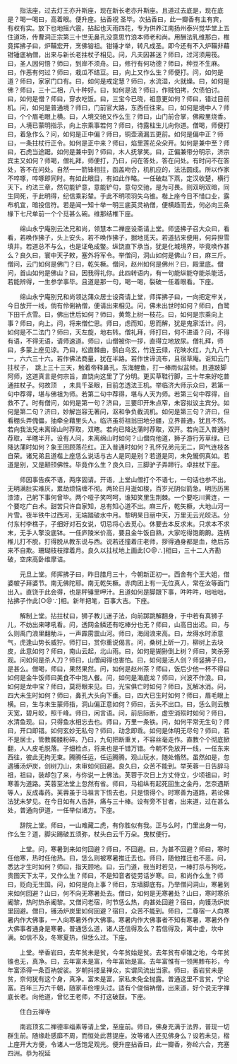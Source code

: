 <!-- { "loadSidebar": true } -->
　　指法座，过去灯王亦升斯座，现在新长老亦升斯座。且道过去底是，现在底是？喝一喝曰，高着眼。便升座。拈香祝
圣毕。次拈香曰，此一瓣香有主有宾，有权有实。放下也地摇六震，拈起也天雨四花，专为供养江南扬州泰兴觉华堂上五住道场，传曹洞正宗第三十世无鼻孔没意思竹浪本师老和尚。用酬法乳维那白，椎竟挥拂子曰，炉鞴宏开，烹佛镕祖。钳锤才举，转凡成圣。即今还有不入炉鞴非藉钳锤底衲僧，出来与新长老拄杖子相见。问，凡夫因甚迷？师曰，过河须用筏。曰，圣人因何悟？师曰，到岸不须舟。曰，修行有何功德？师曰，种豆不生麻。曰，作恶有何过？师曰，栽瓜不结豆。曰，向上又作么生？师便打。问，如何是道？师曰，家家门口有。曰，如何是戒定慧？师曰，水流湿，火就燥。曰，如何是佛？师曰，三十二相，八十种好。曰，如何是法？师曰，作贼怕拷，欠债怕讨。曰，如何是僧？师曰，穿衣吃饭。曰，三宝今已晓，祖意更如何？师曰，错过目前机。问，如何是普通境？师曰，门前官大路，东西任往来。曰，如何是境中人？师曰，个个眉毛眼上横。曰，人境交驰又作么生？师曰，山门前合掌，佛殿里烧香。曰，人境已蒙明指示，向上宗乘事若何？师曰，待露柱生儿向你道。僧喝，师便打曰，着急作么？问，如何是正中偏？师曰，铜壶滴漏五更前。如何是偏中正？师曰，一条拄杖行正令。如何是正中来？师曰，焰里莲花朵朵开。如何是兼中至？师曰，石虎当途踞。如何是兼中到？师曰，木人抚掌笑。曰，正偏兼带分明示，济宗宾主又如何？师喝，僧礼拜，师便打，乃曰，问在答处，答在问处。有时问不在答处，答不在问处。自然一一箭锋相拄，函盖吻合，机机应的，法法圆成。所以作家不啐啄，啐啄即同时。有如此眼目，有如此作略。一任破赵下燕，定汉收楚，横行天下。约法三章，然句能铲意，意能铲句，意句交驰，是为可畏。则双明双暗，同生同死，于此明得，纪信乘彩辇。于此不明项羽失乌锥。楷上座今日不惜口业，露布机宜，暗投信符。若是闻一知十举一明三底英灵衲僧，便横趋而去，何必向三条椽下七尺单前一个个觅甚么碗。维那结椎下座。

　　绵山永宁庵别云法兄和尚，领慧本二禅座设斋请上堂。师竖拂子召大众曰，看看，若唤作拂子，头上安头。若不唤作拂子，掘地觅天。若道拈来便用，何异担雪填井。若道总不与么，也是证龟成鳖。纵饶直下承当，犹是化城境界，毕竟唤作甚么？良久曰，寰中天子敕，塞外将军令。举僧问，洞山如何是佛山？曰，麻三斤。僧问，云门如何是佛门？曰，乾矢橛。僧问，赵州如何是佛州？曰，殿里底。僧问，首山如何是佛山？曰，因我得礼你。此四转语内，有一句能纵能夺能杀能活，若能辨得，一生参学事毕。且道是那一句，喝一喝，裂破一任着眼看。下座。

　　绵山永宁庵别兄和尚领达蒲众居士设斋请上堂，师挥拂子曰，一向把定牢关，今日放开一线，倘有伶俐衲僧，便请出来相见。问，佛未出世时如何？师曰，白鹭下田千点雪。曰，佛出世后如何？师曰，黄莺上树一枝花。曰，如何是宗乘向上事？师曰，向上。问，将来僧伫思。师曰，虑而知，思而解，犹是鬼家活计。问，如何是不二法门？师曰，天左旋，地右转。僧礼拜，师打曰，何不进语？问，不得有语，不得无语，请师速道。师曰，山僧被你一拶，直得立地放尿。僧礼拜，师曰，多蒙上座见谅。乃曰，松直棘曲，鹄白乌玄，竹连云绿，花映水红，九九八十一，六六三十六。若作佛法商量，犹在半路。若作世谛流布，且宿草庵。讵知云门拄杖子，　跳上三十三天，触着帝释鼻孔，东海鲤鱼，打一棒雨似盆倾。且道跛脚阿师，这道真言是何宗旨，直饶向这里了了分明。更买草鞋行脚，三十年来好吃普通拄杖子。何故顶　，未具千圣眼，目前怎透法王机。举临济大师示众曰，若第一句中荐得，堪与佛祖为师。若第二句中荐得，堪与人天为师。若第三句中荐得，自救不了。时有僧问，如何是第一句？济曰，三要印开朱点窄，未容拟议主宾分。如何是第二句？济曰，妙解岂容无著问，沤和争负截流机。如何是第三句？济曰，但看棚头弄傀儡，抽牵全藉里头人。临济虽将祖翁田地分疆，立界普通，犹且不然。若向我法兄未离绵山时荐取，双瞎。若向已降达蒲时荐取，双开。若向正入普通时荐取，半瞎半开。设有人问，未离绵山时如何？山僧向他道，狮子游行芳草绿。已降达蒲时如何？象王回顾落花红。正入普通时如何？孔怀兄弟元无二，同气连枝各自荣。诸兄弟且道楷上座恁么说话与古人是同是别？若道是同，未免儱侗真如。若道是别，又是颟顸佛性。毕竟作么生？良久曰，三脚驴子弄蹄行。卓拄杖下座。

　　师因事告疾不语，两序固请。开语，上堂山僧打个不语七，一句话也参不出。无明满肚实难灰，累劫烦恼缠不彻。两轮日月逝如梭，百岁光阴似箭急。明历历黑漆漆，己躬下事何曾毕。两个哑子笑呵呵，谁知笑里生荆棘。一个要吃川黄连，一个要吃广白术。甜苦只许自家知，总有知心道不出。麻三斤，乾矢橛，大地山河一片雪。夜半铁牛过西河，无端踏破水中月。黎明杲日丽中天，万里无云光皎洁。分付东村李樵子，子细好对石女说，切忌将心去觅心。休要去本反求末。只求本不求末，无手人擎没底钵。一任庐陵米价高，要且金牛饭自熟，大家吃得饱齁齁。连柄椎儿打不脱，打得脱从教东说与西。说若还撞着庄老师，拶得通身都是血，绝后苏来不自欺。珊瑚枝枝撑着月。良久以拄杖地上画此[○@∴]相曰，三十二人齐勘破，空床高卧维摩诘。

　　元旦上堂。师挥拂子曰，昨日腊月三十，今朝新正初一。西舍有个王大姐，借婆帔子拜婆节。南无佛陀耶。南无乾矢橛。赤肉团上有一无位真人，常在汝等面门出入。直饶于此会得，也是秤锤里呷汁。且道如何是脚跟下事，吽吽吽，咄咄咄，拈拂子作此[○@∵]相。新年把笔，百事大吉。下座。

　　解制上堂。拈拄杖曰，狮子教儿迷子法，向前踯跳解翻身，于中若有真狮子儿，不妨出来哮吼看。问，透网金鳞还有吃棒分也无？师曰，山高日出迟。曰，与么则禹门浪里翻觔斗，一声霹雳震山河。师曰，海阔浪来高。曰，龙得水时添意气，虎逢山势长威狞。师打曰，赏你重说偈言。问，桑树上斫一刀，柳树上去块皮，此意如何？师曰，南山云起，北山雨。曰，如何是猢狲倒上树？师曰，笑杀旁观。问如何是杀人刀？师曰，山僧闻得也害怕。曰，如何是活人剑？师竖拂子曰，是甚么。僧喝，师曰，果然果然。问，如何是赵州茶？师曰，饭后少他一杯不得曰如何是金牛饭师曰美食不中饱人餐。问，如何是海底龙？师曰，兴波不作浪。曰，如何是龙中宝？师曰，莫将眼来见。曰，光宝俱亡时如何？师曰，瓦解冰消。问，四大未生时如何？师曰，鼻孔大头向下垂。曰，四大已生时如何？师曰，眉毛眼上横。曰，生与未生蒙师指，洞山偏正意如何？师曰，舌头不出口。曰，恁么则云散天宽，碧月皎，照千峰。师曰，闲言语。问，前后际断，虚空消殒时如何？师曰，水清鱼现。曰，只得鱼水相忘去也。师曰，万里一条铁。问，如何平常无生句？师曰，开口即错。如何玄妙无私句？师曰，动念即乖。如何是体明无尽句？师曰，若不是居士，管教髑髅粉碎。乃曰，九旬把断重关，不容丝毫走作。直教个个彻底掀翻，人人皮毛脱落。子细检点，将来也是千错万错。今朝不免放开一线，一任东来西往，彼此无拘无束。腾腾任运，任运腾腾。观山玩水，随处翛然。虽然如是，忽遇镬汤炉炭，剑树刀山，未审如何回避。良久曰，众苦不能到。举芙蓉一日告辞马祖，祖曰，装却包了来，与你说一上佛法。芙蓉于次日上方丈侍立，少顷祖曰，时寒善为道路。芙蓉至法堂上忽然有省。师曰，马祖纵有起死回生之金丹，怎奈遇斯等人，反成毒药。芙蓉虽于马祖言下悟去也，只是悟得个。时寒善为道路，若论佛法犹未梦见。在今日如有人告辞，痛与三十棒。设有旁不甘者，出来道，过在甚么处，普通向伊道，一任举似诸方。下座。

　　辞院上堂。师曰，一山难藏二虎，有你胜似有我。正与么时，门里出身一句，作么生？道，脚尖踢破五须弥，杖头白云千万朵。曳杖便行。

　　上堂。问，寒暑到来如何回避？师曰，不回避。曰，为甚不回避？师曰，寒时任他寒，热时任他热。曰，恁么则被寒暑推迁去也。师曰，随他推迁也不恶。问，悉达才生时如何？师曰，指天顾地。曰，云门道，我当时若见，一棒打杀与狗吃，贵图天下太平，又作么生？师曰，不是知音者徒劳话岁寒。曰，和尚作么生？师曰，贬向无生国。问，如何是向上事？师曰，东墙脚底有。乃举僧问洞山，寒暑到来如何回避？山曰，何不向无寒暑处去。僧曰，如何是无寒暑处？山曰，寒时寒杀阇黎，热时热杀阇黎。又僧问老宿，时节恁么热，向甚处回避？宿曰，向镬汤炉炭里回避。僧曰，镬汤炉炭里如何回避？宿曰，众苦不能到。师曰，二尊宿一人向寒暑内作大佛事，一人向寒暑外作大佛事。寒暑内作大佛事者不知有寒暑，寒暑外作大佛事者通身是寒暑。普通恁么道，诸人还信得及么？若信得及，离中虚，坎中满。如信不及，冬寒夏热，但恁么过。下座。

　　上堂。举香岩曰，去年贫未是贫，今年贫始是贫。去年贫有卓锥之地，今年贫锥也无，真净。曰，去年富未是富，今年富始是富。去年富惟有一领黑黪布衫，今年富添得一条百衲袈裟。岁朝抖搂呈禅众，实谓风流出当家。师曰，香岩贫未是贫，奈何犹有这个身，真净。富未是富，家私未免全抛露。普通这里不言贫，宁论富。百年三万六千朝，随家丰俭埋头过。适有个俊俏衲僧，出来道，好个说无字禅底长老。向他道，曾忆王老师，不打这破鼓。下座。

　　住白云禅寺

　　南岩顶玄二禅德率缁素等请上堂，至座前。师曰，佛身充满于法界，普现一切群生前。随缘赴感靡不周，而恒处此菩提座。汝等诸人还见佛身么？设若未见，楷上座开大方便，令诸人一恁饱足观光。便升座拈香曰，此一瓣香，弥纶六合，充塞四洲。恭为祝延
